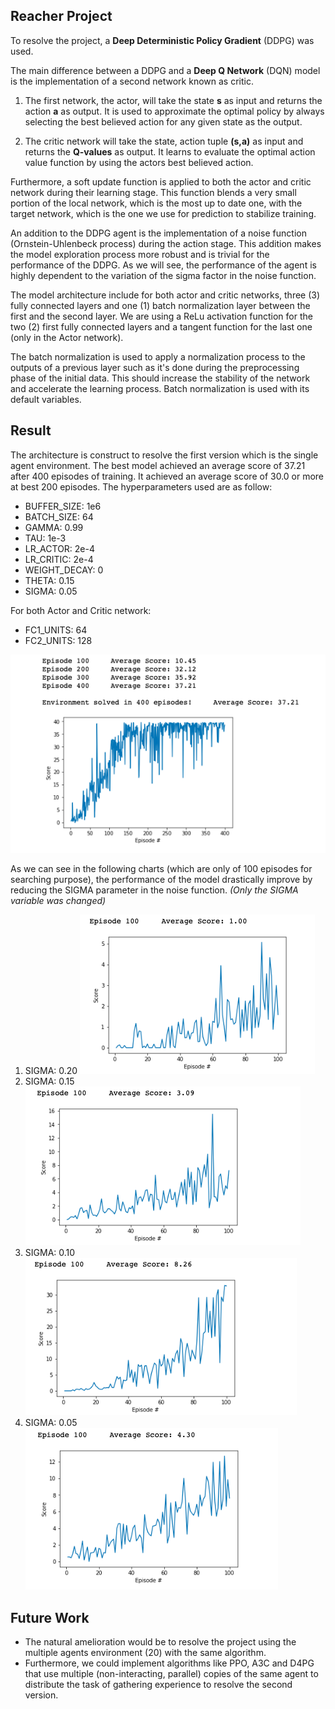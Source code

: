 ## Reacher Project

To resolve the project, a **Deep Deterministic Policy Gradient** (DDPG) was used.

The main difference between a DDPG and a **Deep Q Network** (DQN) model is the implementation of a second network known as critic.
1. The first network, the actor, will take the state **s** as input and returns the action **a** as output. It is used to approximate the optimal policy by always selecting the best believed action for any given state as the output.

2. The critic network will take the state, action tuple **(s,a)** as input and returns the **Q-values** as output. It learns to evaluate the optimal action value function by using the actors best believed action.

Furthermore, a soft update function is applied to both the actor and critic network during their learning stage. This function blends a very small portion of the local network, which is the most up to date one, with the target network, which is the one we use for prediction to stabilize training.

An addition to the DDPG agent is the implementation of a noise function (Ornstein-Uhlenbeck process) during the action stage. This addition makes the model exploration process more robust and is trivial for the performance of the DDPG. As we will see, the performance of the agent is highly dependent to the variation of the sigma factor in the noise function.

The model architecture include for both actor and critic networks, three (3) fully connected layers and one (1) batch normalization layer between the first and the second layer. We are using a ReLu activation function for the two (2) first fully connected layers and a tangent function for the last one (only in the Actor network).

The batch normalization is used to apply a normalization process to the outputs of a previous layer such as it's done during the preprocessing phase of the initial data. This should increase the stability of the network and accelerate the learning process. Batch normalization is used with its default variables.

## Result
The architecture is construct to resolve the first version which is the single agent environment.
The best model achieved an average score of 37.21 after 400 episodes of training. It achieved an average score of 30.0 or more at best 200 episodes. The hyperparameters used are as follow:

* BUFFER_SIZE:  1e6
* BATCH_SIZE:   64
* GAMMA:        0.99
* TAU:          1e-3
* LR_ACTOR:     2e-4
* LR_CRITIC:    2e-4
* WEIGHT_DECAY: 0
* THETA:        0.15
* SIGMA:        0.05

For both Actor and Critic network:
* FC1_UNITS:    64
* FC2_UNITS:    128

![alt text](https://github.com/mwlussier/Reacher-Udacity/blob/master/images/reacher_ddpg_END.png)


As we can see in the following charts (which are only of 100 episodes for searching purpose), the performance of the model drastically improve by reducing the SIGMA parameter in the noise function. *(Only the SIGMA variable was changed)*

1. SIGMA: 0.20
![alt text](https://github.com/mwlussier/Reacher-Udacity/blob/master/images/reacher_ddpg_sigma020.png)
2. SIGMA: 0.15
![alt text](https://github.com/mwlussier/Reacher-Udacity/blob/master/images/reacher_ddpg_sigma015.png)
3. SIGMA: 0.10
![alt text](https://github.com/mwlussier/Reacher-Udacity/blob/master/images/reacher_ddpg_sigma010.png)
4. SIGMA: 0.05
![alt text](https://github.com/mwlussier/Reacher-Udacity/blob/master/images/reacher_ddpg_sigma005.png)


## Future Work
* The natural amelioration would be to resolve the project using the multiple agents environment (20) with the same algorithm. 
* Furthermore, we could implement algorithms like PPO, A3C and D4PG that use multiple (non-interacting, parallel) copies of the same agent to distribute the task of gathering experience to resolve the second version.
